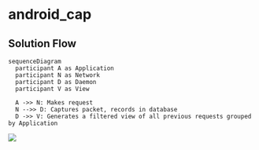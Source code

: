 # android_cap

## Solution Flow

```mermaid
sequenceDiagram
  participant A as Application
  participant N as Network
  participant D as Daemon
  participant V as View

  A ->> N: Makes request
  N -->> D: Captures packet, records in database
  D ->> V: Generates a filtered view of all previous requests grouped by Application
```

[![](https://mermaid.ink/img/eyJjb2RlIjoic2VxdWVuY2VEaWFncmFtXG4gIHBhcnRpY2lwYW50IEEgYXMgQXBwbGljYXRpb25cbiAgcGFydGljaXBhbnQgTiBhcyBOZXR3b3JrXG4gIHBhcnRpY2lwYW50IEQgYXMgRGFlbW9uXG4gIHBhcnRpY2lwYW50IFYgYXMgVmlld1xuXG4gIEEgLT4-IE46IE1ha2VzIHJlcXVlc3RcbiAgTiAtLT4-IEQ6IENhcHR1cmVzIHBhY2tldCwgcmVjb3JkcyBpbiBkYXRhYmFzZVxuICBEIC0-PiBWOiBHZW5lcmF0ZXMgYSBmaWx0ZXJlZCB2aWV3IG9mIGFsbCBwcmV2aW91cyByZXF1ZXN0cyBncm91cGVkIGJ5IEFwcGxpY2F0aW9uXG4iLCJtZXJtYWlkIjp7InRoZW1lIjoiZGVmYXVsdCJ9LCJ1cGRhdGVFZGl0b3IiOmZhbHNlfQ)](https://mermaid-js.github.io/mermaid-live-editor/#/edit/eyJjb2RlIjoic2VxdWVuY2VEaWFncmFtXG4gIHBhcnRpY2lwYW50IEEgYXMgQXBwbGljYXRpb25cbiAgcGFydGljaXBhbnQgTiBhcyBOZXR3b3JrXG4gIHBhcnRpY2lwYW50IEQgYXMgRGFlbW9uXG4gIHBhcnRpY2lwYW50IFYgYXMgVmlld1xuXG4gIEEgLT4-IE46IE1ha2VzIHJlcXVlc3RcbiAgTiAtLT4-IEQ6IENhcHR1cmVzIHBhY2tldCwgcmVjb3JkcyBpbiBkYXRhYmFzZVxuICBEIC0-PiBWOiBHZW5lcmF0ZXMgYSBmaWx0ZXJlZCB2aWV3IG9mIGFsbCBwcmV2aW91cyByZXF1ZXN0cyBncm91cGVkIGJ5IEFwcGxpY2F0aW9uXG4iLCJtZXJtYWlkIjp7InRoZW1lIjoiZGVmYXVsdCJ9LCJ1cGRhdGVFZGl0b3IiOmZhbHNlfQ)

